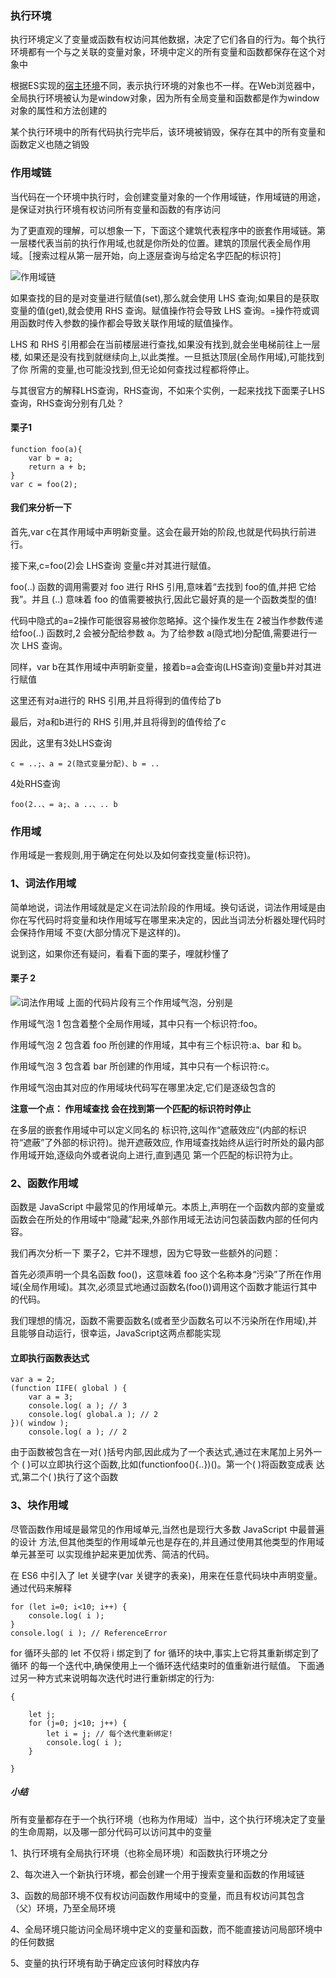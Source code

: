 ### 执行环境
执行环境定义了变量或函数有权访问其他数据，决定了它们各自的行为。每个执行环境都有一个与之关联的变量对象，环境中定义的所有变量和函数都保存在这个对象中


根据ES实现的[宿主环境](https://developer.mozilla.org/zh-CN/docs/Web/JavaScript/About_JavaScript#What_JavaScript_implementations_are_available.3F)不同，表示执行环境的对象也不一样。在Web浏览器中，全局执行环境被认为是window对象，因为所有全局变量和函数都是作为window对象的属性和方法创建的

某个执行环境中的所有代码执行完毕后，该环境被销毁，保存在其中的所有变量和函数定义也随之销毁

### 作用域链
当代码在一个环境中执行时，会创建变量对象的一个作用域链，作用域链的用途，是保证对执行环境有权访问所有变量和函数的有序访问


为了更直观的理解，可以想象一下，下面这个建筑代表程序中的嵌套作用域链。第一层楼代表当前的执行作用域,也就是你所处的位置。建筑的顶层代表全局作用域。［搜索过程从第一层开始，向上逐层查询与给定名字匹配的标识符］

![作用域链](https://static.oschina.net/uploads/img/201711/01110816_OkcI.jpg "作用域链")

如果查找的目的是对变量进行赋值(set),那么就会使用 LHS 查询;如果目的是获取变量的值(get),就会使用 RHS 查询。赋值操作符会导致 LHS 查询。=操作符或调用函数时传入参数的操作都会导致关联作用域的赋值操作。

LHS 和 RHS 引用都会在当前楼层进行查找,如果没有找到,就会坐电梯前往上一层楼, 如果还是没有找到就继续向上,以此类推。一旦抵达顶层(全局作用域),可能找到了你 所需的变量,也可能没找到,但无论如何查找过程都将停止。

与其很官方的解释LHS查询，RHS查询，不如来个实例，一起来找找下面栗子LHS查询，RHS查询分别有几处？
#### 栗子1
```
function foo(a){
    var b = a;
    return a + b;
}
var c = foo(2);
```
#### 我们来分析一下

首先,var c在其作用域中声明新变量。这会在最开始的阶段,也就是代码执行前进行。

接下来,c=foo(2)会 LHS查询 变量c并对其进行赋值。

foo(..) 函数的调用需要对 foo 进行 RHS 引用,意味着“去找到 foo的值,并把 它给我”。并且 (..) 意味着 foo 的值需要被执行,因此它最好真的是一个函数类型的值!

代码中隐式的a=2操作可能很容易被你忽略掉。这个操作发生在 2被当作参数传递给foo(..) 函数时,2 会被分配给参数  a。为了给参数 a(隐式地)分配值,需要进行一次 LHS 查询。

同样，var b在其作用域中声明新变量，接着b=a会查询(LHS查询)变量b并对其进行赋值

这里还有对a进行的 RHS 引用,并且将得到的值传给了b

最后，对a和b进行的 RHS 引用,并且将得到的值传给了c


因此，这里有3处LHS查询
```
c = ..;、a = 2(隐式变量分配)、b = ..
```
4处RHS查询
```
foo(2..、= a;、a ..、.. b
```

### 作用域
作用域是一套规则,用于确定在何处以及如何查找变量(标识符)。 

### 1、词法作用域
简单地说，词法作用域就是定义在词法阶段的作用域。换句话说，词法作用域是由你在写代码时将变量和块作用域写在哪里来决定的，因此当词法分析器处理代码时会保持作用域 不变(大部分情况下是这样的)。

说到这，如果你还有疑问，看看下面的栗子，哩就秒懂了

#### 栗子 2
![词法作用域](https://static.oschina.net/uploads/img/201711/01152341_hs4o.jpg "词法作用域")
上面的代码片段有三个作用域气泡，分别是

作用域气泡 1 包含着整个全局作用域，其中只有一个标识符:foo。

作用域气泡 2 包含着 foo 所创建的作用域，其中有三个标识符:a、bar 和 b。

作用域气泡 3 包含着 bar 所创建的作用域，其中只有一个标识符:c。

作用域气泡由其对应的作用域块代码写在哪里决定,它们是逐级包含的

**注意一个点： 作用域查找 会在找到第一个匹配的标识符时停止**

在多层的嵌套作用域中可以定义同名的 标识符,这叫作“遮蔽效应”(内部的标识符“遮蔽”了外部的标识符)。抛开遮蔽效应, 作用域查找始终从运行时所处的最内部作用域开始,逐级向外或者说向上进行,直到遇见 第一个匹配的标识符为止。

### 2、函数作用域
函数是 JavaScript 中最常见的作用域单元。本质上,声明在一个函数内部的变量或函数会在所处的作用域中“隐藏”起来,外部作用域无法访问包装函数内部的任何内容。

我们再次分析一下 栗子2，它并不理想，因为它导致一些额外的问题：

首先必须声明一个具名函数 foo()，这意味着 foo 这个名称本身“污染”了所在作用域(全局作用域)。其次,必须显式地通过函数名(foo())调用这个函数才能运行其中的代码。

我们理想的情况，函数不需要函数名(或者至少函数名可以不污染所在作用域),并且能够自动运行，很幸运，JavaScript这两点都能实现

#### 立即执行函数表达式
```
var a = 2;
(function IIFE( global ) {
    var a = 3;
    console.log( a ); // 3 
    console.log( global.a ); // 2
})( window );
    console.log( a ); // 2
```
由于函数被包含在一对( )括号内部,因此成为了一个表达式,通过在末尾加上另外一个 ( )可以立即执行这个函数,比如(functionfoo(){..})()。第一个( )将函数变成表 达式,第二个( )执行了这个函数

### 3、块作用域
尽管函数作用域是最常见的作用域单元,当然也是现行大多数 JavaScript 中最普遍的设计 方法,但其他类型的作用域单元也是存在的,并且通过使用其他类型的作用域单元甚至可 以实现维护起来更加优秀、简洁的代码。

在 ES6 中引入了 let 关键字(var 关键字的表亲)，用来在任意代码块中声明变量。通过代码来解释

```
for (let i=0; i<10; i++) { 
    console.log( i );
}
console.log( i ); // ReferenceError
```
for 循环头部的 let 不仅将 i 绑定到了 for 循环的块中,事实上它将其重新绑定到了循环 的每一个迭代中,确保使用上一个循环迭代结束时的值重新进行赋值。
下面通过另一种方式来说明每次迭代时进行重新绑定的行为:
```
{
```
```
    let j;
    for (j=0; j<10; j++) {
        let i = j; // 每个迭代重新绑定!
        console.log( i );
    }
```
```
}
```
##### 小结
所有变量都存在于一个执行环境（也称为作用域）当中，这个执行环境决定了变量的生命周期，以及哪一部分代码可以访问其中的变量

1、执行环境有全局执行环境（也称全局环境）和函数执行环境之分

2、每次进入一个新执行环境，都会创建一个用于搜索变量和函数的作用域链

3、函数的局部环境不仅有权访问函数作用域中的变量，而且有权访问其包含（父）环境，乃至全局环境

4、全局环境只能访问全局环境中定义的变量和函数，而不能直接访问局部环境中的任何数据

5、变量的执行环境有助于确定应该何时释放内存